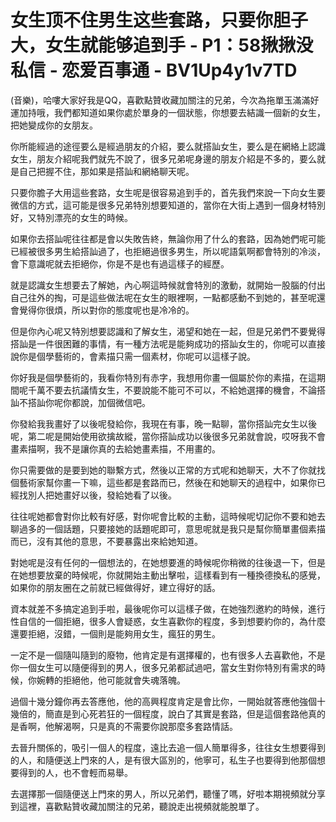 # 女生顶不住男生这些套路，只要你胆子大，女生就能够追到手 - P1：58揪揪没私信 - 恋爱百事通 - BV1Up4y1v7TD

(音樂)，哈嘍大家好我是QQ，喜歡點贊收藏加關注的兄弟，今次為拖單玉滿滿好運加持哦，我們都知道如果你處於單身的一個狀態，你想要去結識一個新的女生，把她變成你的女朋友。

你所能經過的途徑要么是經過朋友的介紹，要么就搭訕女生，要么是在網絡上認識女生，朋友介紹呢我們就先不說了，很多兄弟呢身邊的朋友介紹是不多的，要么就是自己把握不住，那如果是搭訕和網絡聊天呢。

只要你膽子大用這些套路，女生呢是很容易追到手的，首先我們來說一下向女生要微信的方式，這可能是很多兄弟特別想要知道的，當你在大街上遇到一個身材特別好，又特別漂亮的女生的時候。

如果你去搭訕呢往往都是會以失敗告終，無論你用了什么的套路，因為她們呢可能已經被很多男生給搭訕過了，也拒絕過很多男生，所以呢語氣啊都會特別的冷淡，會下意識呢就去拒絕你，你是不是也有過這樣子的經歷。

就是認識女生想要去了解她，內心啊這時候就會特別的激動，就開始一股腦的付出自己往外的掏，可是這些做法呢在女生的眼裡啊，一點都感動不到她的，甚至呢還會覺得你很煩，所以對你的態度呢也是冷冷的。

但是你內心呢又特別想要認識和了解女生，渴望和她在一起，但是兄弟們不要覺得搭訕是一件很困難的事情，有一種方法呢是能夠成功的搭訕女生的，你呢可以直接說你是個學藝術的，會素描只需一個素材，你呢可以這樣子說。

你好我是個學藝術的，我看你特別有赤字，我想用你畫一個屬於你的素描，在這期間呢千萬不要去抗議情女生，不要說能不能可不可以，不給她選擇的機會，不論搭訕不搭訕你呢你都說，加個微信吧。

你發給我我畫好了以後呢發給你，我現在有事，晚一點聊，當你搭訕完女生以後呢，第二呢是開始使用欲擒故縱，當你搭訕成功以後很多兄弟就會說，哎呀我不會畫素描啊，我不是讓你真的去給她畫素描，不用畫的。

你只需要做的是要到她的聯繫方式，然後以正常的方式呢和她聊天，大不了你就找個藝術家幫你畫一下嘛，這些都是套路而已，然後在和她聊天的過程中，如果你已經找別人把她畫好以後，發給她看了以後。

往往呢她都會對你比較有好感，對你呢會比較的主動，這時候呢切記你不要和她去聊過多的一個話題，只要接她的話題呢即可，意思呢就是我只是幫你簡單畫個素描而已，沒有其他的意思，不要暴露出來給她知道。

對她呢是沒有任何的一個想法的，在她想要進的時候呢你稍微的往後退一下，但是在她想要放棄的時候呢，你就開始主動出擊啦，這樣看到有一種換德換私的感覺，如果你的朋友圈在之前就已經做得好，建立得好的話。

資本就差不多搞定追到手啦，最後呢你可以這樣子做，在她強烈邀約的時候，進行性自信的一個拒絕，很多人會疑惑，女生喜歡你的程度，多到想要約你的，為什麼還要拒絕，沒錯，一個則是能夠用女生，瘋狂的男生。

一定不是一個隨叫隨到的廢物，他肯定是有選擇權的，也有很多人去喜歡他，不是你一個女生可以隨便得到的男人，很多兄弟都試過吧，當女生對你特別有需求的時候，你婉轉的拒絕他，他可能就會失魂落魄。

過個十幾分鐘你再去答應他，他的高興程度肯定是會比你，一開始就答應他強個十幾倍的，簡直是到心死若狂的一個程度，說白了其實是套路，但是這個套路他真的是香啊，他解渴啊，只是真的不需要你說那麼多套路情話。

去晉升關係的，吸引一個人的程度，遠比去追一個人簡單得多，往往女生想要得到的人，和隨便送上門來的人，是有很大區別的，他寧可，私生子也要得到他那個想要得到的人，也不會輕而易舉。

去選擇那一個隨便送上門來的男人，所以兄弟們，聽懂了嗎，好啦本期視頻就分享到這裡，喜歡點贊收藏加關注的兄弟，聽說走出視頻就能脫單了。

